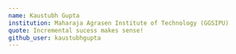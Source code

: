 ```yaml
---
name: Kaustubh Gupta
institution: Maharaja Agrasen Institute of Technology (GGSIPU)
quote: Incremental sucess makes sense!
github_user: kaustubhgupta
---
```

